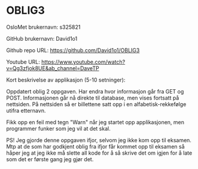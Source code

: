 # OBLIG3

OsloMet brukernavn: s325821

GitHub brukernavn: David1o1

Github repo URL: https://github.com/David1o1/OBLIG3

Youtube URL: https://www.youtube.com/watch?v=Qg3zfjok8UE&ab_channel=DaveTP

Kort beskrivelse av applikasjon (5-10 setninger):

Oppdatert oblig 2 oppgaven. Har endra hvor informasjon går fra GET og POST. Informasjonen går nå direkte til database, men vises fortsatt på nettsiden. På nettsiden så er billettene satt opp i en alfabetisk-rekkefølge utifra etternavn.

Fikk opp en feil med tegn "Warn" når jeg startet opp applikasjonen, men programmer funker som jeg vil at det skal.

PS! Jeg gjorde denne oppgaven ifjor, selvom jeg ikke kom opp til eksamen. Mtp at de som har godkjent oblig fra ifjor får kommet opp til eksamen så håper jeg at jeg ikke må slette all kode for å så skrive det om igjen for å late som det er første gang jeg gjør det.



